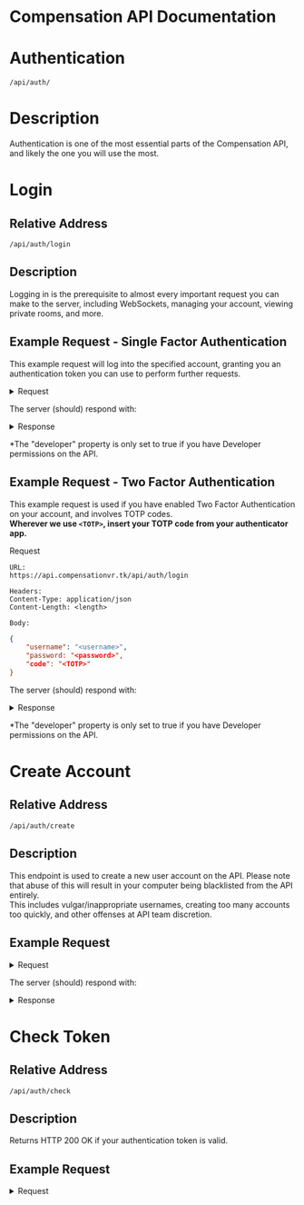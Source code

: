 # Compensation API Documentation

# Authentication
`/api/auth/`
# Description

Authentication is one of the most essential parts of the Compensation API, and likely
the one you will use the most.

# Login

## Relative Address
`/api/auth/login`

## Description
Logging in is the prerequisite to almost every important request you can make to the server, 
including WebSockets, managing your account, viewing private rooms, and more.

## Example Request - Single Factor Authentication

This example request will log into the specified account, granting you an authentication token you can use to perform further requests.

<details>  
<summary>Request</summary>  

```
URL:
https://api.compensationvr.tk/api/auth/login

Headers:
Content-Type: application/json
Content-Length: <length>

Body:
```  
```json
{
    "username": "<username>",
    "password": "<password>"
}
```

</details>  

The server (should) respond with:  

<details>  
<summary>Response</summary>

```json
{
	"userID": "<user id>",
	"username": "<username>",
	"accessToken": "<token>",
	"developer": <developer*>
}
```

</details>

*The "developer" property is only set to true if you have Developer permissions on the API.
## Example Request - Two Factor Authentication

This example request is used if you have enabled Two Factor Authentication on your account, and involves TOTP codes.  
<strong>Wherever we use `<TOTP>`, insert your TOTP code from your authenticator app.</strong>

</details>
<summary>Request</summary>

```
URL:
https://api.compensationvr.tk/api/auth/login

Headers:
Content-Type: application/json
Content-Length: <length>

Body:
```
```json
{
    "username": "<username>",
    "password: "<password>",
    "code": "<TOTP>"
}
```
</details>

The server (should) respond with:

<details>
<summary>Response</summary>

```json
{
	"userID": "<user id>",
	"username": "<username>",
	"accessToken": "<token>",
	"developer": <developer*>
}
```

</details>

*The "developer" property is only set to true if you have Developer permissions on the API.

# Create Account

## Relative Address
`/api/auth/create`

## Description
This endpoint is used to create a new user account on the API. Please note that abuse of this will result in your computer being blacklisted from the API entirely.  
This includes vulgar/inappropriate usernames, creating too many accounts too quickly, and other offenses at API team discretion.

## Example Request

<details>
<summary>Request</summary>

```
URL:
https://api.compensationvr.tk/api/auth/create

Headers:
Content-Type: application/json
Content-Length: <length>

Body:
```  
```json
{
    "username": "<username>",
    "password": "<password>",
    "nickname": "<nickname>*"
}
```

The Nickname field is optional, and will default to your username if not specified.

</details>

The server (should) respond with:

<details>
<summary>Response</summary>

No response is returned by this request.

</details>

# Check Token

## Relative Address
`/api/auth/check`
## Description
Returns HTTP 200 OK if your authentication token is valid.

## Example Request

<details>
<summary>Request</summary>

```
URL:
https://api.compensationvr.tk/api/auth/check

Headers:
Authorization: Bearer <token>

Body: N/A
```

</details>